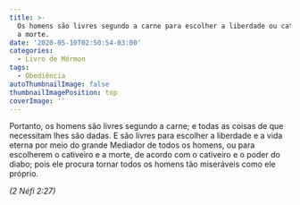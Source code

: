 ```yaml
---
title: >-
  Os homens são livres segundo a carne para escolher a liberdade ou cativeiro e
  a morte.
date: '2020-05-10T02:50:54-03:00'
categories:
  - Livro de Mórmon
tags:
  - Obediência
autoThumbnailImage: false
thumbnailImagePosition: top
coverImage: ''
---
```

Portanto, os homens são livres segundo a carne; e todas as coisas de que necessitam lhes são dadas. E são livres para escolher a liberdade e a vida eterna por meio do grande Mediador de todos os homens, ou para escolherem o cativeiro e a morte, de acordo com o cativeiro e o poder do diabo; pois ele procura tornar todos os homens tão miseráveis como ele próprio.

_(2 Néfi 2:27)_

